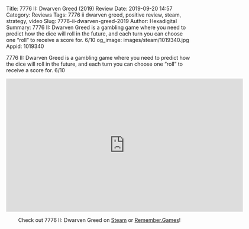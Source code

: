 Title: 7776 II: Dwarven Greed (2019) Review
Date: 2019-09-20 14:57
Category: Reviews
Tags: 7776 ii dwarven greed, positive review, steam, strategy, video
Slug: 7776-ii-dwarven-greed-2019
Author: Hexadigital
Summary: 7776 II: Dwarven Greed is a gambling game where you need to predict how the dice will roll in the future, and each turn you can choose one “roll” to receive a score for. 6/10
og_image: images/steam/1019340.jpg
Appid: 1019340

7776 II: Dwarven Greed is a gambling game where you need to predict how the dice will roll in the future, and each turn you can choose one “roll” to receive a score for. 6/10

<center><iframe src="https://www.youtube.com/embed/JP_XI_IisQE?feature=oembed" allow="accelerometer; autoplay; encrypted-media; gyroscope; picture-in-picture" width="640" height="360" frameborder="0"></iframe>

Check out 7776 II: Dwarven Greed on [Steam](https://store.steampowered.com/app/1019340/?curator_clanid=34633900) or [Remember.Games](https://remember.games/game/2420/)!</center>